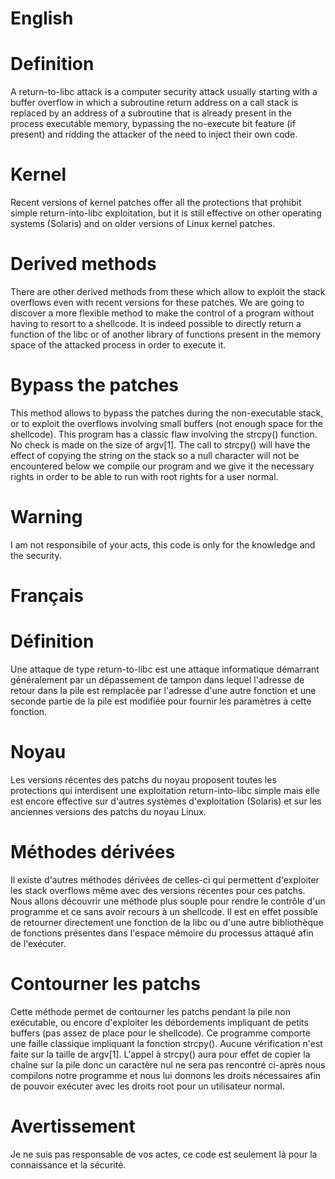 # English
# Definition
A return-to-libc attack is a computer security attack usually starting with a buffer overflow in which a subroutine return address on a call stack is replaced by an address of a subroutine that is already present in the process executable memory, bypassing the no-execute bit feature (if present) and ridding the attacker of the need to inject their own code.
# Kernel
Recent versions of kernel patches offer all the protections that prohibit simple return-into-libc exploitation, but it is still effective on other operating systems (Solaris) and on older versions of Linux kernel patches.
# Derived methods
There are other derived methods from these which allow to exploit the stack overflows even with recent versions for these patches.
We are going to discover a more flexible method to make the control of a program without having to resort to a shellcode.
It is indeed possible to directly return a function of the libc or of another library of functions present in the memory space of the attacked process in order to execute it.
# Bypass the patches
This method allows to bypass the patches during the non-executable stack, or to exploit the overflows involving small buffers (not enough space for the shellcode).
This program has a classic flaw involving the strcpy() function.
No check is made on the size of argv[1]. The call to strcpy() will have the effect of copying the string on the stack so a null character will not be encountered below we compile our program and we give it the necessary rights in order to be able to run with root rights for a user normal.
# Warning
I am not responsibile of your acts, this code is only for the knowledge and the security.

#
# Français
# Définition
Une attaque de type return-to-libc est une attaque informatique démarrant généralement par un dépassement de tampon dans lequel l'adresse de retour dans la pile est remplacée par l'adresse d'une autre fonction et une seconde partie de la pile est modifiée pour fournir les paramètres à cette fonction.
# Noyau
Les versions récentes des patchs du noyau proposent toutes les protections qui interdisent une exploitation return-into-libc simple mais elle est encore effective sur d'autres systèmes d'exploitation (Solaris) et sur les anciennes versions des patchs du noyau Linux.
# Méthodes dérivées
Il existe d'autres méthodes dérivées de celles-ci qui permettent d'exploiter les stack overflows même avec des versions récentes pour ces patchs.
Nous allons découvrir une méthode plus souple pour rendre le contrôle d'un programme et ce sans avoir recours à un shellcode.
Il est en effet possible de retourner directement une fonction de la libc ou d'une autre bibliothèque de fonctions présentes dans l'espace mémoire du processus attaqué afin de l'exécuter.
# Contourner les patchs
Cette méthode permet de contourner les patchs pendant la pile non exécutable, ou encore d'exploiter les débordements impliquant de petits buffers (pas assez de place pour le shellcode).
Ce programme comporte une faille classique impliquant la fonction strcpy().
Aucune vérification n'est faite sur la taille de argv[1]. L'appel à strcpy() aura pour effet de copier la chaîne sur la pile donc un caractère nul ne sera pas rencontré ci-après nous compilons notre programme et nous lui donnons les droits nécessaires afin de pouvoir exécuter avec les droits root pour un utilisateur normal.
# Avertissement
Je ne suis pas responsable de vos actes, ce code est seulement là pour la connaissance et la sécurité.
